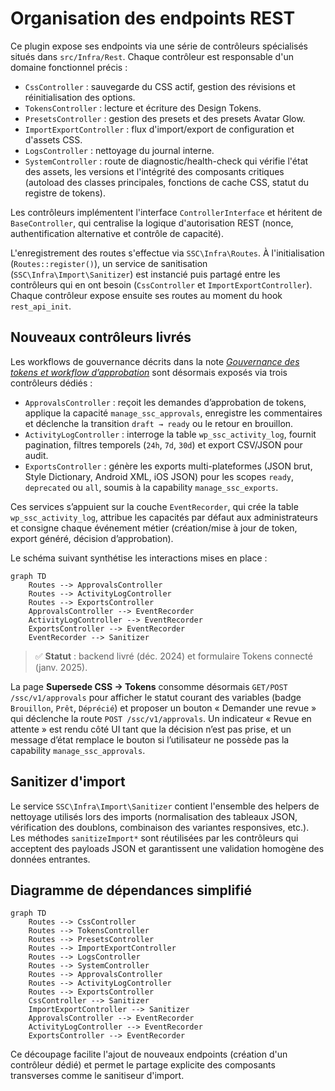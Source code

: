 # Organisation des endpoints REST

Ce plugin expose ses endpoints via une série de contrôleurs spécialisés situés dans `src/Infra/Rest`. Chaque contrôleur est responsable d'un domaine fonctionnel précis :

- `CssController` : sauvegarde du CSS actif, gestion des révisions et réinitialisation des options.
- `TokensController` : lecture et écriture des Design Tokens.
- `PresetsController` : gestion des presets et des presets Avatar Glow.
- `ImportExportController` : flux d'import/export de configuration et d'assets CSS.
- `LogsController` : nettoyage du journal interne.
- `SystemController` : route de diagnostic/health-check qui vérifie l'état des assets, les versions et l'intégrité des composants critiques (autoload des classes principales, fonctions de cache CSS, statut du registre de tokens).

Les contrôleurs implémentent l'interface `ControllerInterface` et héritent de `BaseController`, qui centralise la logique d'autorisation REST (nonce, authentification alternative et contrôle de capacité).

L'enregistrement des routes s'effectue via `SSC\Infra\Routes`. À l'initialisation (`Routes::register()`), un service de sanitisation (`SSC\Infra\Import\Sanitizer`) est instancié puis partagé entre les contrôleurs qui en ont besoin (`CssController` et `ImportExportController`). Chaque contrôleur expose ensuite ses routes au moment du hook `rest_api_init`.

## Nouveaux contrôleurs livrés

Les workflows de gouvernance décrits dans la note [_Gouvernance des tokens et workflow d’approbation_](./TOKEN-GOVERNANCE-AND-DEBUG.md) sont désormais exposés via trois contrôleurs dédiés :

- `ApprovalsController` : reçoit les demandes d’approbation de tokens, applique la capacité `manage_ssc_approvals`, enregistre les commentaires et déclenche la transition `draft → ready` ou le retour en brouillon.
- `ActivityLogController` : interroge la table `wp_ssc_activity_log`, fournit pagination, filtres temporels (`24h`, `7d`, `30d`) et export CSV/JSON pour audit.
- `ExportsController` : génère les exports multi-plateformes (JSON brut, Style Dictionary, Android XML, iOS JSON) pour les scopes `ready`, `deprecated` ou `all`, soumis à la capability `manage_ssc_exports`.

Ces services s’appuient sur la couche `EventRecorder`, qui crée la table `wp_ssc_activity_log`, attribue les capacités par défaut aux administrateurs et consigne chaque événement métier (création/mise à jour de token, export généré, décision d’approbation).

Le schéma suivant synthétise les interactions mises en place :

```mermaid
graph TD
    Routes --> ApprovalsController
    Routes --> ActivityLogController
    Routes --> ExportsController
    ApprovalsController --> EventRecorder
    ActivityLogController --> EventRecorder
    ExportsController --> EventRecorder
    EventRecorder --> Sanitizer
```

> ✅ **Statut** : backend livré (déc. 2024) et formulaire Tokens connecté (janv. 2025).

La page **Supersede CSS → Tokens** consomme désormais `GET/POST /ssc/v1/approvals` pour afficher le statut courant des variables (badge `Brouillon`, `Prêt`, `Déprécié`) et proposer un bouton « Demander une revue » qui déclenche la route `POST /ssc/v1/approvals`. Un indicateur « Revue en attente » est rendu côté UI tant que la décision n’est pas prise, et un message d’état remplace le bouton si l’utilisateur ne possède pas la capability `manage_ssc_approvals`.

## Sanitizer d'import

Le service `SSC\Infra\Import\Sanitizer` contient l'ensemble des helpers de nettoyage utilisés lors des imports (normalisation des tableaux JSON, vérification des doublons, combinaison des variantes responsives, etc.). Les méthodes `sanitizeImport*` sont réutilisées par les contrôleurs qui acceptent des payloads JSON et garantissent une validation homogène des données entrantes.

## Diagramme de dépendances simplifié

```mermaid
graph TD
    Routes --> CssController
    Routes --> TokensController
    Routes --> PresetsController
    Routes --> ImportExportController
    Routes --> LogsController
    Routes --> SystemController
    Routes --> ApprovalsController
    Routes --> ActivityLogController
    Routes --> ExportsController
    CssController --> Sanitizer
    ImportExportController --> Sanitizer
    ApprovalsController --> EventRecorder
    ActivityLogController --> EventRecorder
    ExportsController --> EventRecorder
```

Ce découpage facilite l'ajout de nouveaux endpoints (création d'un contrôleur dédié) et permet le partage explicite des composants transverses comme le sanitiseur d'import.
